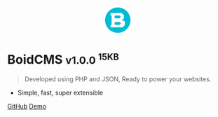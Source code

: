 <p align="center"><img alt="logo" width="60" height="60" src="/_media/logo.svg" /></p>

# BoidCMS <small>v1.0.0 <sup>15KB</sup></small>

> Developed using PHP and JSON, Ready to power your websites.

- Simple, fast, super extensible

[GitHub](https://github.com/BoidCMS/BoidCMS/)
[Demo](demo)
